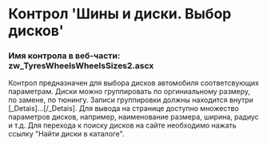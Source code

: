 ﻿---
description: 2.4.9.1
---
# Контрол 'Шины и диски. Выбор дисков'
### Имя контрола в веб-части: zw_TyresWheelsWheelsSizes2.ascx
Контрол предназначен для выбора дисков автомобиля соответсвующих параметрам.
Диски можно группировать по оргиниальному размеру, по замене, по тюнингу. Записи группировки должны находится внутри [_Detais]...[/_Detais]. 
Для вывода на странице доступно множество параметров дисков, например, наименование размера, ширина, радиус и т.д.
Для перехода к поиску дисков на сайте необходимо нажать ссылку "Найти диски в каталоге".
